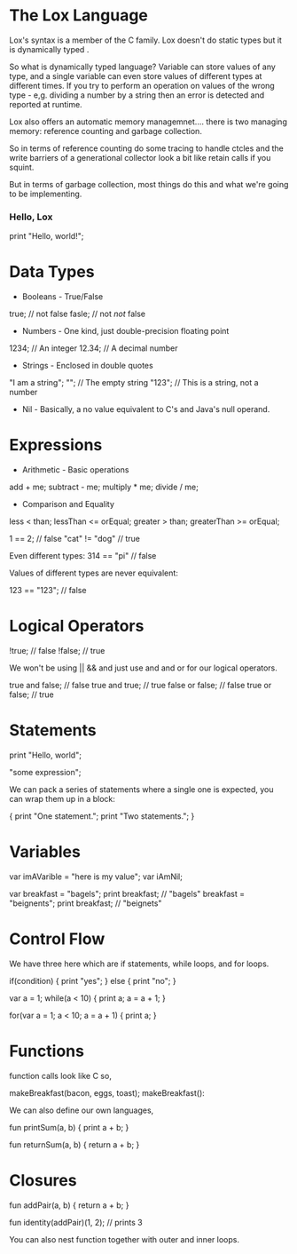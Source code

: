 # The Lox Language 

Lox's syntax is a member of the  C family. Lox doesn't do static types but it is dynamically typed .

So what is dynamically typed language? 
Variable can store values of any type, and a single variable can even store values of different types at different times. 
If you try to perform an operation on values of the wrong type - e,g. dividing a number by a string then an error is detected and reported at runtime. 

Lox also offers an automatic memory managemnet.... there is two managing memory: reference counting and garbage collection. 

So in terms of reference counting do some tracing to handle ctcles and the write barriers of a generational collector look a bit like retain calls if you squint. 

But in terms of garbage collection, most things do this and what we're going to be implementing.  

### Hello, Lox

print "Hello, world!"; 

# Data Types

* Booleans - True/False 

true; // not false 
fasle; // not *not* false 

* Numbers - One kind, just double-precision floating point

1234; // An integer 
12.34; // A decimal number 

* Strings - Enclosed in double quotes

"I am a string"; 
""; // The empty string 
"123"; // This is a string, not a number 

* Nil - Basically, a no value equivalent to C's and Java's null operand. 

# Expressions 

* Arithmetic - Basic operations 

add + me; 
subtract - me; 
multiply * me; 
divide / me; 

* Comparison and Equality 

less < than; 
lessThan <= orEqual; 
greater > than; 
greaterThan >= orEqual; 

1 == 2; // false 
"cat" != "dog" // true 

Even different types: 314 == "pi" // false 

Values of different types are never equivalent: 

123 == "123"; // false 

# Logical Operators 

!true; // false 
!false; // true 

We won't be using || && and just use and and or for our logical operators.

true and false; // false 
true and true;  // true 
false or false; // false 
true or false;  // true 

# Statements

print "Hello, world"; 

"some expression"; 

We can pack a series of statements where a single one is expected, you can wrap them up in a block: 

{ 
    print "One statement."; 
    print "Two statements."; 
}

# Variables 

var imAVarible = "here is my value"; 
var iAmNil; 

var breakfast = "bagels"; 
print breakfast; // "bagels"
breakfast = "beignents"; 
print breakfast; // "beignets"

# Control Flow 

We have three here which are if statements, while loops, and for loops. 

if(condition) { 
    print "yes"; 
} else { 
    print "no"; 
}

var a = 1; 
while(a < 10) { 
    print a; 
    a = a + 1; 
}    

for(var a = 1; a < 10; a = a + 1) { 
    print a; 
}

# Functions 

function calls look like C so, 

makeBreakfast(bacon, eggs, toast); 
makeBreakfast(): 

We can also define our own languages, 

fun printSum(a, b) { 
    print a + b; 
}

fun returnSum(a, b) { 
    return a + b; 
}

# Closures 

fun addPair(a, b) { 
    return a + b; 
}

fun identity(addPair)(1, 2); // prints 3

You can also nest function together with outer and inner loops. 






